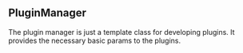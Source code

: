 ## PluginManager
The plugin manager is just a template class for developing plugins.
It provides the necessary basic params to the plugins. 